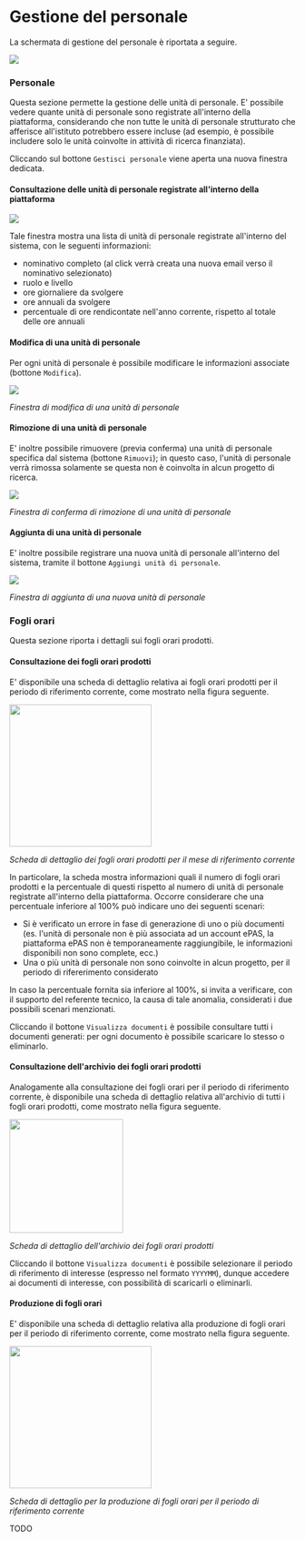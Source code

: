 # Gestione del personale

La schermata di gestione del personale è riportata a seguire.

<img src="img/interfaccia_personale.png">

### Personale ###

Questa sezione permette la gestione delle unità di personale.
E' possibile vedere quante unità di personale sono registrate all'interno della piattaforma, considerando che non tutte le unità di personale strutturato che afferisce all'istituto potrebbero essere incluse (ad esempio, è possibile includere solo le unità coinvolte in attività di ricerca finanziata).

Cliccando sul bottone `Gestisci personale` viene aperta una nuova finestra dedicata.

#### Consultazione delle unità di personale registrate all'interno della piattaforma ####

<img src="img/interfaccia_personale_lista.png">

Tale finestra mostra una lista di unità di personale registrate all'interno del sistema, con le seguenti informazioni:
* nominativo completo (al click verrà creata una nuova email verso il nominativo selezionato)
* ruolo e livello
* ore giornaliere da svolgere
* ore annuali da svolgere
* percentuale di ore rendicontate nell'anno corrente, rispetto al totale delle ore annuali

#### Modifica di una unità di personale ####

Per ogni unità di personale è possibile modificare le informazioni associate (bottone `Modifica`).

<img src="img/interfaccia_personale_lista_modifica.png">

*Finestra di modifica di una unità di personale*

#### Rimozione di una unità di personale ####

E' inoltre possibile rimuovere (previa conferma) una unità di personale specifica dal sistema (bottone `Rimuovi`); in questo caso, l'unità di personale verrà rimossa solamente se questa non è coinvolta in alcun progetto di ricerca.

<img src="img/interfaccia_personale_lista_rimozione.png">

*Finestra di conferma di rimozione di una unità di personale*

#### Aggiunta di una unità di personale ####

E' inoltre possibile registrare una nuova unità di personale all'interno del sistema, tramite il bottone `Aggiungi unità di personale`.

<img src="img/interfaccia_personale_lista_aggiungi.png">

*Finestra di aggiunta di una nuova unità di personale*

### Fogli orari ###

Questa sezione riporta i dettagli sui fogli orari prodotti.

#### Consultazione dei fogli orari prodotti ####

E' disponibile una scheda di dettaglio relativa ai fogli orari prodotti per il periodo di riferimento corrente, come mostrato nella figura seguente.

<img src="img/interfaccia_personale_home_card_fogliorariprodotti.png" height="250">

*Scheda di dettaglio dei fogli orari prodotti per il mese di riferimento corrente*

In particolare, la scheda mostra informazioni quali il numero di fogli orari prodotti e la percentuale di questi rispetto al numero di unità di personale registrate all'interno della piattaforma.
Occorre considerare che una percentuale inferiore al 100% può indicare uno dei seguenti scenari:
* Si è verificato un errore in fase di generazione di uno o più documenti (es. l'unità di personale non è più associata ad un account ePAS, la piattaforma ePAS non è temporaneamente raggiungibile, le informazioni disponibili non sono complete, ecc.)
* Una o più unità di personale non sono coinvolte in alcun progetto, per il periodo di rifererimento considerato

In caso la percentuale fornita sia inferiore al 100%, si invita a verificare, con il supporto del referente tecnico, la causa di tale anomalia, considerati i due possibili scenari menzionati.

Cliccando il bottone `Visualizza documenti` è possibile consultare tutti i documenti generati: per ogni documento è possibile scaricare lo stesso o eliminarlo.

#### Consultazione dell'archivio dei fogli orari prodotti ####

Analogamente alla consultazione dei fogli orari per il periodo di riferimento corrente, è disponibile una scheda di dettaglio relativa all'archivio di tutti i fogli orari prodotti, come mostrato nella figura seguente.

<img src="img/interfaccia_personale_home_card_archiviofogliorariprodotti.png" height="200">

*Scheda di dettaglio dell'archivio dei fogli orari prodotti*

Cliccando il bottone `Visualizza documenti` è possibile selezionare il periodo di riferimento di interesse (espresso nel formato `YYYYMM`), dunque accedere ai documenti di interesse, con possibilità di scaricarli o eliminarli.

#### Produzione di fogli orari ####

E' disponibile una scheda di dettaglio relativa alla produzione di fogli orari per il periodo di riferimento corrente, come mostrato nella figura seguente.

<img src="img/produzionefogliorari.png" height="250">

*Scheda di dettaglio per la produzione di fogli orari per il periodo di riferimento corrente*

TODO